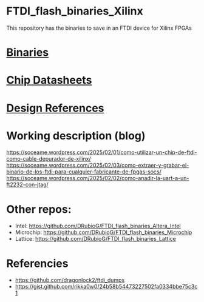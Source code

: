 # FTDI_flash_binaries_Xilinx
 This repository has the binaries to save in an FTDI device for Xilinx FPGAs

# [Binaries](./binaries/)

# [Chip Datasheets](./datasheet/)

# [Design References](/design_references/)

# Working description (blog)

https://soceame.wordpress.com/2025/02/01/como-utilizar-un-chip-de-ftdi-como-cable-depurador-de-xilinx/
https://soceame.wordpress.com/2025/02/03/como-extraer-y-grabar-el-binario-de-los-ftdi-para-cualquier-fabricante-de-fpgas-socs/
https://soceame.wordpress.com/2025/02/02/como-anadir-la-uart-a-un-ft2232-con-jtag/



# Other repos:
- Intel: https://github.com/DRubioG/FTDI_flash_binaries_Altera_Intel
- Microchip: https://github.com/DRubioG/FTDI_flash_binaries_Microchip
- Lattice: https://github.com/DRubioG/FTDI_flash_binaries_Lattice

# Referencies
- https://github.com/dragonlock2/ftdi_dumps
- https://gist.github.com/rikka0w0/24b58b54473227502fa0334bbe75c3c1